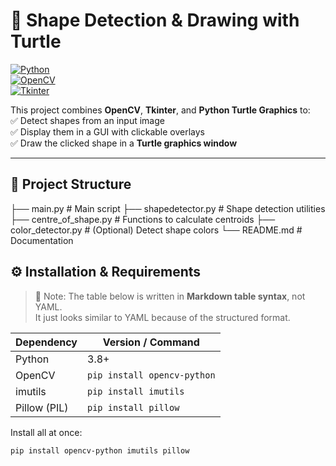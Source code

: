 # 🐢 Shape Detection & Drawing with Turtle  

[![Python](https://img.shields.io/badge/Python-3.8+-blue.svg)](https://www.python.org/)  
[![OpenCV](https://img.shields.io/badge/OpenCV-Computer%20Vision-green.svg)](https://opencv.org/)  
[![Tkinter](https://img.shields.io/badge/Tkinter-GUI-orange.svg)](https://docs.python.org/3/library/tkinter.html)  

This project combines **OpenCV**, **Tkinter**, and **Python Turtle Graphics** to:  
✅ Detect shapes from an input image  
✅ Display them in a GUI with clickable overlays  
✅ Draw the clicked shape in a **Turtle graphics window**  

---

## 📂 Project Structure
├── main.py # Main script
├── shapedetector.py # Shape detection utilities
├── centre_of_shape.py # Functions to calculate centroids
├── color_detector.py # (Optional) Detect shape colors
└── README.md # Documentation


## ⚙️ Installation & Requirements  

> 📝 Note: The table below is written in **Markdown table syntax**, not YAML.  
> It just looks similar to YAML because of the structured format.  

| Dependency      | Version / Command                |
|-----------------|----------------------------------|
| Python          | 3.8+                             |
| OpenCV          | `pip install opencv-python`      |
| imutils         | `pip install imutils`            |
| Pillow (PIL)    | `pip install pillow`             |

Install all at once:
```bash
pip install opencv-python imutils pillow
